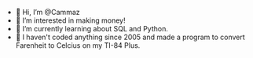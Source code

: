 - 👋 Hi, I’m @Cammaz
- 👀 I’m interested in making money!
- 🌱 I’m currently learning about SQL and Python.
- 💞️ I haven't coded anything since 2005 and made a program to convert Farenheit to Celcius on my TI-84 Plus. 

<!---
I wonder what is supposed to go here. 
--->
